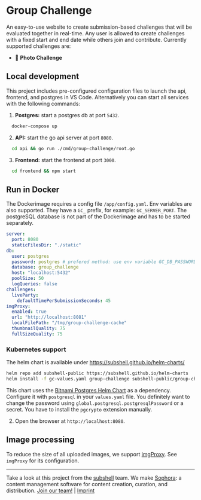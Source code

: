 # Group Challenge

An easy-to-use website to create submission-based challenges that will be evaluated together in real-time.
Any user is allowed to create challenges with a fixed start and end date while others join and
contribute. Currently supported challenges are:

- 📸 **Photo Challenge**

## Local development

This project includes pre-configured configuration files to launch the api, frontend, and postgres in VS Code. Alternatively you can start all services with the following commands:

1. **Postgres:** start a postgres db at port `5432`.

```sh
  docker-compose up
```

2. **API:** start the go api server at port `8080`.

```sh
  cd api && go run ./cmd/group-challenge/root.go
```

3. **Frontend:** start the frontend at port `3000`.

```sh
  cd frontend && npm start
```

## Run in Docker

The Dockerimage requires a config file `/app/config.yaml`. Env variables are also supported. They have a `GC_` prefix,
for example: `GC_SERVER_PORT`. The postgreSQL database is not part of the Dockerimage and has to be started separately.

```yaml
server:
  port: 8080
  staticFilesDir: "./static"
db:
  user: postgres
  password: postgres # prefered method: use env variable GC_DB_PASSWORD
  database: group_challenge
  host: "localhost:5432"
  poolSize: 50
  logQueries: false
challenges:
  liveParty:
    defaultTimePerSubmissionSeconds: 45
imgProxy:
  enabled: true
  url: "http://localhost:8081"
  localFilePath: "/tmp/group-challenge-cache"
  thumbnailQuality: 75
  fullSizeQuality: 75
```

### Kubernetes support

The helm chart is available under https://subshell.github.io/helm-charts/

```sh
helm repo add subshell-public https://subshell.github.io/helm-charts
helm install -f gc-values.yaml group-challenge subshell-public/group-challenge
```

This chart uses the [Bitnami Postgres Helm Chart](https://github.com/bitnami/charts/tree/master/bitnami/postgresql) as a dependency. Configure it with `postgresql` in your `values.yaml` file.
You definitely want to change the password using `global.postgresql.postgresqlPassword` or a secret. You have to install the `pgcrypto` extension manually.

2. Open the browser at `http://localhost:8080`.

## Image processing

To reduce the size of all uploaded images, we support [imgProxy](https://docs.imgproxy.net). See `imgProxy` for its configuration.


* * *

Take a look at this project from the [subshell](https://subshell.com) team. We make [Sophora](https://subshell.com/sophora/): a content management software for content creation, curation, and distribution. [Join our team!](https://subshell.com/jobs/) | [Imprint](https://subshell.com/about/imprint/)


